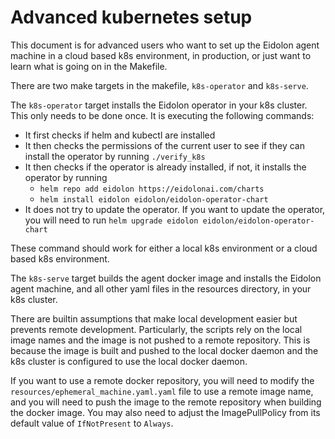 # Advanced kubernetes setup

This document is for advanced users who want to set up the Eidolon agent machine in a cloud based k8s environment, in production, or just want to learn what is going on in the Makefile.

There are two make targets in the makefile, `k8s-operator` and `k8s-serve`.

The `k8s-operator` target installs the Eidolon operator in your k8s cluster. This only needs to be done once. It is executing the following commands:

* It first checks if helm and kubectl are installed
* It then checks the permissions of the current user to see if they can install the operator by running `./verify_k8s`
* It then checks if the operator is already installed, if not, it installs the operator by running
  * `helm repo add eidolon https://eidolonai.com/charts`
  * `helm install eidolon eidolon/eidolon-operator-chart`
* It does not try to update the operator. If you want to update the operator, you will need to run `helm upgrade eidolon eidolon/eidolon-operator-chart`

These command should work for either a local k8s environment or a cloud based k8s environment.

The `k8s-serve` target builds the agent docker image and installs the Eidolon agent machine, and all other yaml files in the resources directory, in your k8s cluster.

There are builtin assumptions that make local development easier but prevents remote development. Particularly, the scripts rely on the local image names and the image is not pushed
to a remote repository. This is because the image is built and pushed to the local docker daemon and the k8s cluster is configured to use the local docker daemon.

If you want to use a remote docker repository, you will need to modify the `resources/ephemeral_machine.yaml.yaml` file to use a remote image name, 
and you will need to push the image to the remote repository when building the docker image. You may also need to adjust the ImagePullPolicy from its default value of `IfNotPresent` to `Always`.
